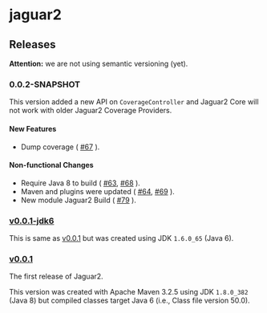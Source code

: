 # jaguar2

## Releases

**Attention:** we are not using semantic versioning (yet).

### 0.0.2-SNAPSHOT

This version added a new API on `CoverageController` and Jaguar2 Core will not
work with older Jaguar2 Coverage Providers.

#### New Features

* Dump coverage (
  [#67](https://github.com/saeg/jaguar2/pull/67)
).

#### Non-functional Changes

* Require Java 8 to build (
  [#63](https://github.com/saeg/jaguar2/pull/63),
  [#68](https://github.com/saeg/jaguar2/pull/68)
).
* Maven and plugins were updated (
  [#64](https://github.com/saeg/jaguar2/pull/64),
  [#69](https://github.com/saeg/jaguar2/pull/69)
).
* New module Jaguar2 Build (
  [#79](https://github.com/saeg/jaguar2/pull/79)
).

### [v0.0.1-jdk6](https://github.com/saeg/jaguar2/releases/tag/v0.0.1-jdk6)

This is same as [v0.0.1](https://github.com/saeg/jaguar2/releases/tag/v0.0.1)
but was created using JDK `1.6.0_65` (Java 6).

### [v0.0.1](https://github.com/saeg/jaguar2/releases/tag/v0.0.1)

The first release of Jaguar2.

This version was created with Apache Maven 3.2.5 using JDK `1.8.0_382` (Java 8)
but compiled classes target Java 6 (i.e., Class file version 50.0).
